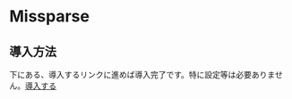 # Missparse
## 導入方法
 下にある、導入するリンクに進めば導入完了です。特に設定等は必要ありません。[導入する](https://discord.com/api/oauth2/authorize?client_id=1089117596445593600&permissions=275414895680&scope=bot%20applications.commands)
